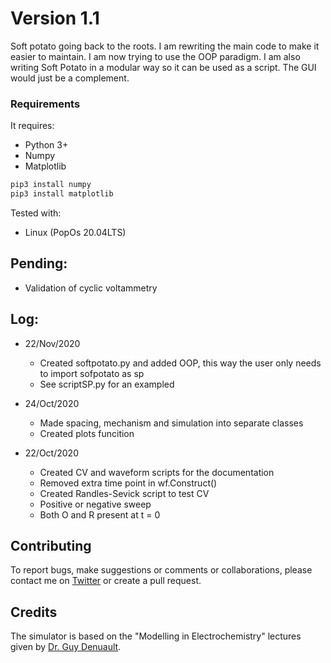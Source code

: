 # Version 1.1

Soft potato going back to the roots. I am rewriting the main code to make it easier to maintain. I am now trying to use the OOP paradigm. I am also writing Soft Potato in a modular way so it can be used as a script. The GUI would just be a complement.

### Requirements
It requires:
+ Python 3+
+ Numpy
+ Matplotlib

```python
pip3 install numpy
pip3 install matplotlib
```

Tested with:
+ Linux (PopOs 20.04LTS)

## Pending:
+ Validation of cyclic voltammetry

## Log:
+ 22/Nov/2020
  + Created softpotato.py and added OOP, this way the user only needs to import sofpotato as sp
  + See scriptSP.py for an exampled
+ 24/Oct/2020
  + Made spacing, mechanism and simulation into separate classes
  + Created plots funcition

+ 22/Oct/2020
  + Created CV and waveform scripts for the documentation
  + Removed extra time point in wf.Construct()
  + Created Randles-Sevick script to test CV
  + Positive or negative sweep
  + Both O and R present at t = 0

## Contributing
To report bugs, make suggestions or comments or collaborations, please contact me on [Twitter](https://twitter.com/ol1v3r) or create a pull request.

## Credits
The simulator is based on the "Modelling in Electrochemistry" lectures given by [Dr. Guy Denuault](https://www.southampton.ac.uk/chemistry/about/staff/gd.page).
